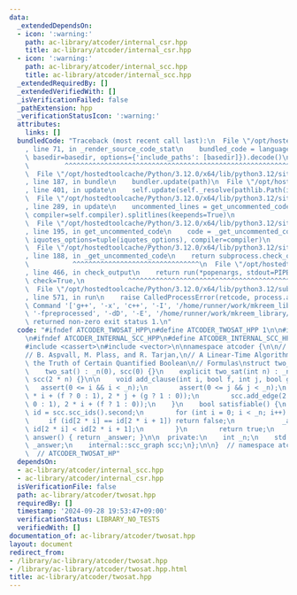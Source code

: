 ```yaml
---
data:
  _extendedDependsOn:
  - icon: ':warning:'
    path: ac-library/atcoder/internal_csr.hpp
    title: ac-library/atcoder/internal_csr.hpp
  - icon: ':warning:'
    path: ac-library/atcoder/internal_scc.hpp
    title: ac-library/atcoder/internal_scc.hpp
  _extendedRequiredBy: []
  _extendedVerifiedWith: []
  _isVerificationFailed: false
  _pathExtension: hpp
  _verificationStatusIcon: ':warning:'
  attributes:
    links: []
  bundledCode: "Traceback (most recent call last):\n  File \"/opt/hostedtoolcache/Python/3.12.0/x64/lib/python3.12/site-packages/onlinejudge_verify/documentation/build.py\"\
    , line 71, in _render_source_code_stat\n    bundled_code = language.bundle(stat.path,\
    \ basedir=basedir, options={'include_paths': [basedir]}).decode()\n          \
    \         ^^^^^^^^^^^^^^^^^^^^^^^^^^^^^^^^^^^^^^^^^^^^^^^^^^^^^^^^^^^^^^^^^^^^^^^^^^^^^^^^^\n\
    \  File \"/opt/hostedtoolcache/Python/3.12.0/x64/lib/python3.12/site-packages/onlinejudge_verify/languages/cplusplus.py\"\
    , line 187, in bundle\n    bundler.update(path)\n  File \"/opt/hostedtoolcache/Python/3.12.0/x64/lib/python3.12/site-packages/onlinejudge_verify/languages/cplusplus_bundle.py\"\
    , line 401, in update\n    self.update(self._resolve(pathlib.Path(included), included_from=path))\n\
    \  File \"/opt/hostedtoolcache/Python/3.12.0/x64/lib/python3.12/site-packages/onlinejudge_verify/languages/cplusplus_bundle.py\"\
    , line 289, in update\n    uncommented_lines = get_uncommented_code(path, iquotes=self.iquotes,\
    \ compiler=self.compiler).splitlines(keepends=True)\n                        ^^^^^^^^^^^^^^^^^^^^^^^^^^^^^^^^^^^^^^^^^^^^^^^^^^^^^^^^^^^^^^^^^^^^^^^^\n\
    \  File \"/opt/hostedtoolcache/Python/3.12.0/x64/lib/python3.12/site-packages/onlinejudge_verify/languages/cplusplus_bundle.py\"\
    , line 195, in get_uncommented_code\n    code = _get_uncommented_code(path.resolve(),\
    \ iquotes_options=tuple(iquotes_options), compiler=compiler)\n           ^^^^^^^^^^^^^^^^^^^^^^^^^^^^^^^^^^^^^^^^^^^^^^^^^^^^^^^^^^^^^^^^^^^^^^^^^^^^^^^^^^^^^^^^^^^^^^^^\n\
    \  File \"/opt/hostedtoolcache/Python/3.12.0/x64/lib/python3.12/site-packages/onlinejudge_verify/languages/cplusplus_bundle.py\"\
    , line 188, in _get_uncommented_code\n    return subprocess.check_output(command)\n\
    \           ^^^^^^^^^^^^^^^^^^^^^^^^^^^^^^^^\n  File \"/opt/hostedtoolcache/Python/3.12.0/x64/lib/python3.12/subprocess.py\"\
    , line 466, in check_output\n    return run(*popenargs, stdout=PIPE, timeout=timeout,\
    \ check=True,\n           ^^^^^^^^^^^^^^^^^^^^^^^^^^^^^^^^^^^^^^^^^^^^^^^^^^^^^^^^^\n\
    \  File \"/opt/hostedtoolcache/Python/3.12.0/x64/lib/python3.12/subprocess.py\"\
    , line 571, in run\n    raise CalledProcessError(retcode, process.args,\nsubprocess.CalledProcessError:\
    \ Command '['g++', '-x', 'c++', '-I', '/home/runner/work/mkreem_library/mkreem_library/main',\
    \ '-fpreprocessed', '-dD', '-E', '/home/runner/work/mkreem_library/mkreem_library/main/ac-library/atcoder/internal_scc.hpp']'\
    \ returned non-zero exit status 1.\n"
  code: "#ifndef ATCODER_TWOSAT_HPP\n#define ATCODER_TWOSAT_HPP 1\n\n#include \"internal_scc.hpp\"\
    \n#ifndef ATCODER_INTERNAL_SCC_HPP\n#define ATCODER_INTERNAL_SCC_HPP\n#endif\n\
    #include <cassert>\n#include <vector>\n\nnamespace atcoder {\n\n// Reference:\n\
    // B. Aspvall, M. Plass, and R. Tarjan,\n// A Linear-Time Algorithm for Testing\
    \ the Truth of Certain Quantified Boolean\n// Formulas\nstruct two_sat {\n  public:\n\
    \    two_sat() : _n(0), scc(0) {}\n    explicit two_sat(int n) : _n(n), _answer(n),\
    \ scc(2 * n) {}\n\n    void add_clause(int i, bool f, int j, bool g) {\n     \
    \   assert(0 <= i && i < _n);\n        assert(0 <= j && j < _n);\n        scc.add_edge(2\
    \ * i + (f ? 0 : 1), 2 * j + (g ? 1 : 0));\n        scc.add_edge(2 * j + (g ?\
    \ 0 : 1), 2 * i + (f ? 1 : 0));\n    }\n    bool satisfiable() {\n        auto\
    \ id = scc.scc_ids().second;\n        for (int i = 0; i < _n; i++) {\n       \
    \     if (id[2 * i] == id[2 * i + 1]) return false;\n            _answer[i] =\
    \ id[2 * i] < id[2 * i + 1];\n        }\n        return true;\n    }\n    std::vector<bool>\
    \ answer() { return _answer; }\n\n  private:\n    int _n;\n    std::vector<bool>\
    \ _answer;\n    internal::scc_graph scc;\n};\n\n}  // namespace atcoder\n\n#endif\
    \  // ATCODER_TWOSAT_HP"
  dependsOn:
  - ac-library/atcoder/internal_scc.hpp
  - ac-library/atcoder/internal_csr.hpp
  isVerificationFile: false
  path: ac-library/atcoder/twosat.hpp
  requiredBy: []
  timestamp: '2024-09-28 19:53:47+09:00'
  verificationStatus: LIBRARY_NO_TESTS
  verifiedWith: []
documentation_of: ac-library/atcoder/twosat.hpp
layout: document
redirect_from:
- /library/ac-library/atcoder/twosat.hpp
- /library/ac-library/atcoder/twosat.hpp.html
title: ac-library/atcoder/twosat.hpp
---
```

